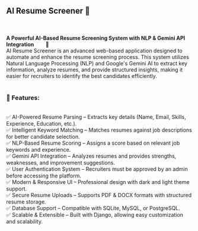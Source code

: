 <h2><b>AI Resume Screener</b> 🎯</h2>
<br><br>
<b>A Powerful AI-Based Resume Screening System with NLP & Gemini API Integration</b>
&nbsp &nbsp &nbsp &nbsp🚀<br> AI Resume Screener is an advanced web-based application designed to automate and enhance the resume screening process. This system utilizes Natural Language Processing (NLP) and Google's Gemini AI to extract key information, analyze resumes, and provide structured insights, making it easier for recruiters to identify the best candidates efficiently.
<br><br>
<h3><b>📝 Features:</b></h3><br>
✅ AI-Powered Resume Parsing – Extracts key details (Name, Email, Skills, Experience, Education, etc.).<br>
✅ Intelligent Keyword Matching – Matches resumes against job descriptions for better candidate selection.<br>
✅ NLP-Based Resume Scoring – Assigns a score based on relevant job keywords and experience.<br>
✅ Gemini API Integration – Analyzes resumes and provides strengths, weaknesses, and improvement suggestions.<br>
✅ User Authentication System – Recruiters must be approved by an admin before accessing the platform.<br>
✅ Modern & Responsive UI – Professional design with dark and light theme support.<br>
✅ Secure Resume Uploads – Supports PDF & DOCX formats with structured resume storage.<br>
✅ Database Support – Compatible with SQLite, MySQL, or PostgreSQL.<br>
✅ Scalable & Extensible – Built with Django, allowing easy customization and scalability.

